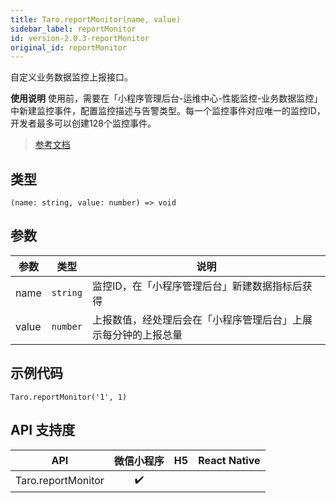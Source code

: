```yaml
---
title: Taro.reportMonitor(name, value)
sidebar_label: reportMonitor
id: version-2.0.3-reportMonitor
original_id: reportMonitor
---
```


自定义业务数据监控上报接口。

**使用说明**
使用前，需要在「小程序管理后台-运维中心-性能监控-业务数据监控」中新建监控事件，配置监控描述与告警类型。每一个监控事件对应唯一的监控ID，开发者最多可以创建128个监控事件。

> [参考文档](https://developers.weixin.qq.com/miniprogram/dev/api/open-api/report/wx.reportMonitor.html)

## 类型

```tsx
(name: string, value: number) => void
```

## 参数

| 参数 | 类型 | 说明 |
| --- | --- | --- |
| name | `string` | 监控ID，在「小程序管理后台」新建数据指标后获得 |
| value | `number` | 上报数值，经处理后会在「小程序管理后台」上展示每分钟的上报总量 |

## 示例代码

```tsx
Taro.reportMonitor('1', 1)
```

## API 支持度

| API | 微信小程序 | H5 | React Native |
| :---: | :---: | :---: | :---: |
| Taro.reportMonitor | ✔️ |  |  |
